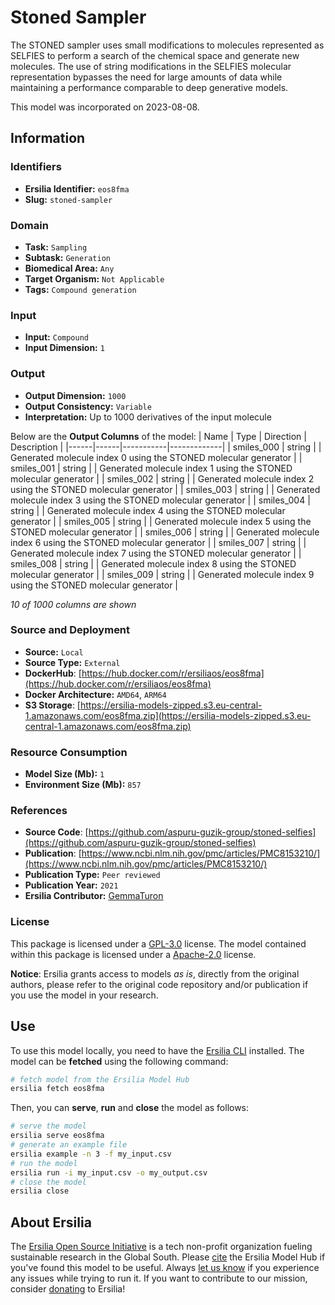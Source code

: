 # Stoned Sampler

The STONED sampler uses small modifications to molecules represented as SELFIES to perform a search of the chemical space and generate new molecules. The use of string modifications in the SELFIES molecular representation bypasses the need for large amounts of data while maintaining a performance comparable to deep generative models.

This model was incorporated on 2023-08-08.

## Information
### Identifiers
- **Ersilia Identifier:** `eos8fma`
- **Slug:** `stoned-sampler`

### Domain
- **Task:** `Sampling`
- **Subtask:** `Generation`
- **Biomedical Area:** `Any`
- **Target Organism:** `Not Applicable`
- **Tags:** `Compound generation`

### Input
- **Input:** `Compound`
- **Input Dimension:** `1`

### Output
- **Output Dimension:** `1000`
- **Output Consistency:** `Variable`
- **Interpretation:** Up to 1000 derivatives of the input molecule

Below are the **Output Columns** of the model:
| Name | Type | Direction | Description |
|------|------|-----------|-------------|
| smiles_000 | string |  | Generated molecule index 0 using the STONED molecular generator |
| smiles_001 | string |  | Generated molecule index 1 using the STONED molecular generator |
| smiles_002 | string |  | Generated molecule index 2 using the STONED molecular generator |
| smiles_003 | string |  | Generated molecule index 3 using the STONED molecular generator |
| smiles_004 | string |  | Generated molecule index 4 using the STONED molecular generator |
| smiles_005 | string |  | Generated molecule index 5 using the STONED molecular generator |
| smiles_006 | string |  | Generated molecule index 6 using the STONED molecular generator |
| smiles_007 | string |  | Generated molecule index 7 using the STONED molecular generator |
| smiles_008 | string |  | Generated molecule index 8 using the STONED molecular generator |
| smiles_009 | string |  | Generated molecule index 9 using the STONED molecular generator |

_10 of 1000 columns are shown_
### Source and Deployment
- **Source:** `Local`
- **Source Type:** `External`
- **DockerHub**: [https://hub.docker.com/r/ersiliaos/eos8fma](https://hub.docker.com/r/ersiliaos/eos8fma)
- **Docker Architecture:** `AMD64`, `ARM64`
- **S3 Storage**: [https://ersilia-models-zipped.s3.eu-central-1.amazonaws.com/eos8fma.zip](https://ersilia-models-zipped.s3.eu-central-1.amazonaws.com/eos8fma.zip)

### Resource Consumption
- **Model Size (Mb):** `1`
- **Environment Size (Mb):** `857`


### References
- **Source Code**: [https://github.com/aspuru-guzik-group/stoned-selfies](https://github.com/aspuru-guzik-group/stoned-selfies)
- **Publication**: [https://www.ncbi.nlm.nih.gov/pmc/articles/PMC8153210/](https://www.ncbi.nlm.nih.gov/pmc/articles/PMC8153210/)
- **Publication Type:** `Peer reviewed`
- **Publication Year:** `2021`
- **Ersilia Contributor:** [GemmaTuron](https://github.com/GemmaTuron)

### License
This package is licensed under a [GPL-3.0](https://github.com/ersilia-os/ersilia/blob/master/LICENSE) license. The model contained within this package is licensed under a [Apache-2.0](LICENSE) license.

**Notice**: Ersilia grants access to models _as is_, directly from the original authors, please refer to the original code repository and/or publication if you use the model in your research.


## Use
To use this model locally, you need to have the [Ersilia CLI](https://github.com/ersilia-os/ersilia) installed.
The model can be **fetched** using the following command:
```bash
# fetch model from the Ersilia Model Hub
ersilia fetch eos8fma
```
Then, you can **serve**, **run** and **close** the model as follows:
```bash
# serve the model
ersilia serve eos8fma
# generate an example file
ersilia example -n 3 -f my_input.csv
# run the model
ersilia run -i my_input.csv -o my_output.csv
# close the model
ersilia close
```

## About Ersilia
The [Ersilia Open Source Initiative](https://ersilia.io) is a tech non-profit organization fueling sustainable research in the Global South.
Please [cite](https://github.com/ersilia-os/ersilia/blob/master/CITATION.cff) the Ersilia Model Hub if you've found this model to be useful. Always [let us know](https://github.com/ersilia-os/ersilia/issues) if you experience any issues while trying to run it.
If you want to contribute to our mission, consider [donating](https://www.ersilia.io/donate) to Ersilia!
